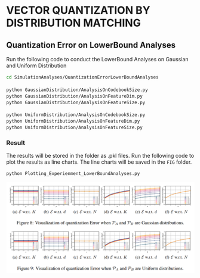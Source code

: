 # VECTOR QUANTIZATION BY DISTRIBUTION MATCHING

## Quantization Error on LowerBound Analyses

Run the following code to conduct the LowerBound Analyses on Gaussian and Uniform Distribution
```bash
cd SimulationAnalyses/QuantizationErrorLowerBoundAnalyses

python GaussianDistribution/AnalysisOnCodebookSize.py
python GaussianDistribution/AnalysisOnFeatureDim.py
python GaussianDistribution/AnalysisOnFeatureSize.py

python UniformDistribution/AnalysisOnCodebookSize.py
python UniformDistribution/AnalysisOnFeatureDim.py
python UniformDistribution/AnalysisOnFeatureSize.py
```

### Result

The results will be stored in the folder as .pkl files. Run the following code to plot the results as line charts. The line charts will be saved in the `FIG` folder.

```bash
python Plotting_Experienment_LowerBoundAnalyses.py
```

![FIG89_Guassian&Uniform](FIG/FIG_8_9.png)
